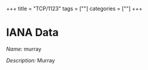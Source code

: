 +++
title = "TCP/1123"
tags = [""]
categories = [""]
+++

# IANA Data

_Name:_ murray

_Description:_ Murray

